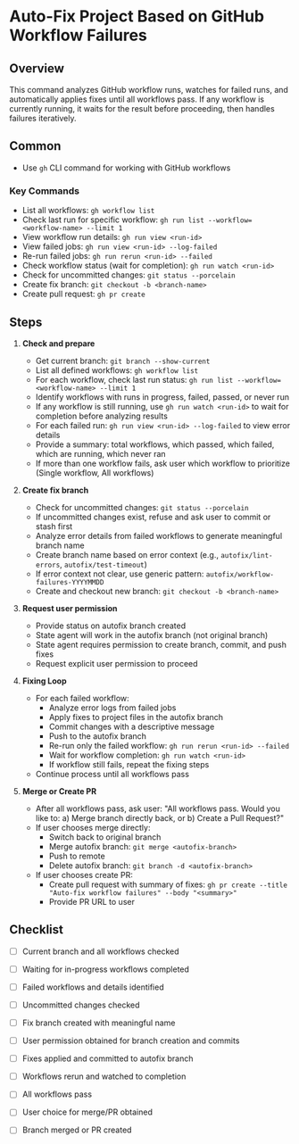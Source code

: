 # Auto-Fix Project Based on GitHub Workflow Failures

## Overview
This command analyzes GitHub workflow runs, watches for failed runs, and automatically applies fixes until all workflows pass. If any workflow is currently running, it waits for the result before proceeding, then handles failures iteratively.

## Common

- Use `gh` CLI command for working with GitHub workflows

### Key Commands
- List all workflows: `gh workflow list`
- Check last run for specific workflow: `gh run list --workflow=<workflow-name> --limit 1`
- View workflow run details: `gh run view <run-id>`
- View failed jobs: `gh run view <run-id> --log-failed`
- Re-run failed jobs: `gh run rerun <run-id> --failed`
- Check workflow status (wait for completion): `gh run watch <run-id>`
- Check for uncommitted changes: `git status --porcelain`
- Create fix branch: `git checkout -b <branch-name>`
- Create pull request: `gh pr create`

## Steps
1. **Check and prepare**
   - Get current branch: `git branch --show-current`
   - List all defined workflows: `gh workflow list`
   - For each workflow, check last run status: `gh run list --workflow=<workflow-name> --limit 1`
   - Identify workflows with runs in progress, failed, passed, or never run
   - If any workflow is still running, use `gh run watch <run-id>` to wait for completion before analyzing results
   - For each failed run: `gh run view <run-id> --log-failed` to view error details
   - Provide a summary: total workflows, which passed, which failed, which are running, which never ran
   - If more than one workflow fails, ask user which workflow to prioritize (Single workflow, All workflows)

2. **Create fix branch**
   - Check for uncommitted changes: `git status --porcelain`
   - If uncommitted changes exist, refuse and ask user to commit or stash first
   - Analyze error details from failed workflows to generate meaningful branch name
   - Create branch name based on error context (e.g., `autofix/lint-errors`, `autofix/test-timeout`)
   - If error context not clear, use generic pattern: `autofix/workflow-failures-YYYYMMDD`
   - Create and checkout new branch: `git checkout -b <branch-name>`

3. **Request user permission**
   - Provide status on autofix branch created
   - State agent will work in the autofix branch (not original branch)
   - State agent requires permission to create branch, commit, and push fixes
   - Request explicit user permission to proceed

4. **Fixing Loop**
   - For each failed workflow:
     - Analyze error logs from failed jobs
     - Apply fixes to project files in the autofix branch
     - Commit changes with a descriptive message
     - Push to the autofix branch
     - Re-run only the failed workflow: `gh run rerun <run-id> --failed`
     - Wait for workflow completion: `gh run watch <run-id>`
     - If workflow still fails, repeat the fixing steps
   - Continue process until all workflows pass

5. **Merge or Create PR**
   - After all workflows pass, ask user: "All workflows pass. Would you like to: a) Merge branch directly back, or b) Create a Pull Request?"
   - If user chooses merge directly:
     - Switch back to original branch
     - Merge autofix branch: `git merge <autofix-branch>`
     - Push to remote
     - Delete autofix branch: `git branch -d <autofix-branch>`
   - If user chooses create PR:
     - Create pull request with summary of fixes: `gh pr create --title "Auto-fix workflow failures" --body "<summary>"`
     - Provide PR URL to user

## Checklist
- [ ] Current branch and all workflows checked
- [ ] Waiting for in-progress workflows completed
- [ ] Failed workflows and details identified
- [ ] Uncommitted changes checked
- [ ] Fix branch created with meaningful name
- [ ] User permission obtained for branch creation and commits
- [ ] Fixes applied and committed to autofix branch
- [ ] Workflows rerun and watched to completion
- [ ] All workflows pass
- [ ] User choice for merge/PR obtained
- [ ] Branch merged or PR created

